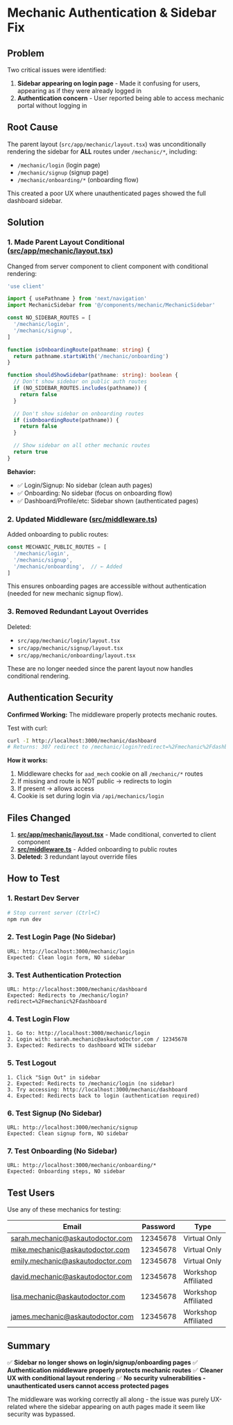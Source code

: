 # Mechanic Authentication & Sidebar Fix

## Problem

Two critical issues were identified:
1. **Sidebar appearing on login page** - Made it confusing for users, appearing as if they were already logged in
2. **Authentication concern** - User reported being able to access mechanic portal without logging in

## Root Cause

The parent layout (`src/app/mechanic/layout.tsx`) was unconditionally rendering the sidebar for **ALL** routes under `/mechanic/*`, including:
- `/mechanic/login` (login page)
- `/mechanic/signup` (signup page)
- `/mechanic/onboarding/*` (onboarding flow)

This created a poor UX where unauthenticated pages showed the full dashboard sidebar.

## Solution

### 1. Made Parent Layout Conditional ([src/app/mechanic/layout.tsx](src/app/mechanic/layout.tsx))

Changed from server component to client component with conditional rendering:

```typescript
'use client'

import { usePathname } from 'next/navigation'
import MechanicSidebar from '@/components/mechanic/MechanicSidebar'

const NO_SIDEBAR_ROUTES = [
  '/mechanic/login',
  '/mechanic/signup',
]

function isOnboardingRoute(pathname: string) {
  return pathname.startsWith('/mechanic/onboarding')
}

function shouldShowSidebar(pathname: string): boolean {
  // Don't show sidebar on public auth routes
  if (NO_SIDEBAR_ROUTES.includes(pathname)) {
    return false
  }

  // Don't show sidebar on onboarding routes
  if (isOnboardingRoute(pathname)) {
    return false
  }

  // Show sidebar on all other mechanic routes
  return true
}
```

**Behavior:**
- ✅ Login/Signup: No sidebar (clean auth pages)
- ✅ Onboarding: No sidebar (focus on onboarding flow)
- ✅ Dashboard/Profile/etc: Sidebar shown (authenticated pages)

### 2. Updated Middleware ([src/middleware.ts](src/middleware.ts:25-30))

Added onboarding to public routes:

```typescript
const MECHANIC_PUBLIC_ROUTES = [
  '/mechanic/login',
  '/mechanic/signup',
  '/mechanic/onboarding',  // ← Added
]
```

This ensures onboarding pages are accessible without authentication (needed for new mechanic signup flow).

### 3. Removed Redundant Layout Overrides

Deleted:
- `src/app/mechanic/login/layout.tsx`
- `src/app/mechanic/signup/layout.tsx`
- `src/app/mechanic/onboarding/layout.tsx`

These are no longer needed since the parent layout now handles conditional rendering.

## Authentication Security

**Confirmed Working:** The middleware properly protects mechanic routes.

Test with curl:
```bash
curl -I http://localhost:3000/mechanic/dashboard
# Returns: 307 redirect to /mechanic/login?redirect=%2Fmechanic%2Fdashboard
```

**How it works:**
1. Middleware checks for `aad_mech` cookie on all `/mechanic/*` routes
2. If missing and route is NOT public → redirects to login
3. If present → allows access
4. Cookie is set during login via `/api/mechanics/login`

## Files Changed

1. **[src/app/mechanic/layout.tsx](src/app/mechanic/layout.tsx)** - Made conditional, converted to client component
2. **[src/middleware.ts](src/middleware.ts:25-30)** - Added onboarding to public routes
3. **Deleted:** 3 redundant layout override files

## How to Test

### 1. Restart Dev Server
```bash
# Stop current server (Ctrl+C)
npm run dev
```

### 2. Test Login Page (No Sidebar)
```
URL: http://localhost:3000/mechanic/login
Expected: Clean login form, NO sidebar
```

### 3. Test Authentication Protection
```
URL: http://localhost:3000/mechanic/dashboard
Expected: Redirects to /mechanic/login?redirect=%2Fmechanic%2Fdashboard
```

### 4. Test Login Flow
```
1. Go to: http://localhost:3000/mechanic/login
2. Login with: sarah.mechanic@askautodoctor.com / 12345678
3. Expected: Redirects to dashboard WITH sidebar
```

### 5. Test Logout
```
1. Click "Sign Out" in sidebar
2. Expected: Redirects to /mechanic/login (no sidebar)
3. Try accessing: http://localhost:3000/mechanic/dashboard
4. Expected: Redirects back to login (authentication required)
```

### 6. Test Signup (No Sidebar)
```
URL: http://localhost:3000/mechanic/signup
Expected: Clean signup form, NO sidebar
```

### 7. Test Onboarding (No Sidebar)
```
URL: http://localhost:3000/mechanic/onboarding/*
Expected: Onboarding steps, NO sidebar
```

## Test Users

Use any of these mechanics for testing:

| Email | Password | Type |
|-------|----------|------|
| sarah.mechanic@askautodoctor.com | 12345678 | Virtual Only |
| mike.mechanic@askautodoctor.com | 12345678 | Virtual Only |
| emily.mechanic@askautodoctor.com | 12345678 | Virtual Only |
| david.mechanic@askautodoctor.com | 12345678 | Workshop Affiliated |
| lisa.mechanic@askautodoctor.com | 12345678 | Workshop Affiliated |
| james.mechanic@askautodoctor.com | 12345678 | Workshop Affiliated |

## Summary

✅ **Sidebar no longer shows on login/signup/onboarding pages**
✅ **Authentication middleware properly protects mechanic routes**
✅ **Cleaner UX with conditional layout rendering**
✅ **No security vulnerabilities - unauthenticated users cannot access protected pages**

The middleware was working correctly all along - the issue was purely UX-related where the sidebar appearing on auth pages made it seem like security was bypassed.
